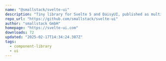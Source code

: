 ```yaml
---
name: "@smallstack/svelte-ui"
description: "Tiny library for Svelte 5 and DaisyUI, published as multi entry ESM module and as web components."
repo_url: "https://github.com/smallstack/svelte-ui"
author: "smallstack GmbH"
homepage: "https://svelte-ui.com"
downloads: 72
updated: "2025-02-17T14:34:24.387Z"
tags: 
  - component-library
  - ui
---
```

